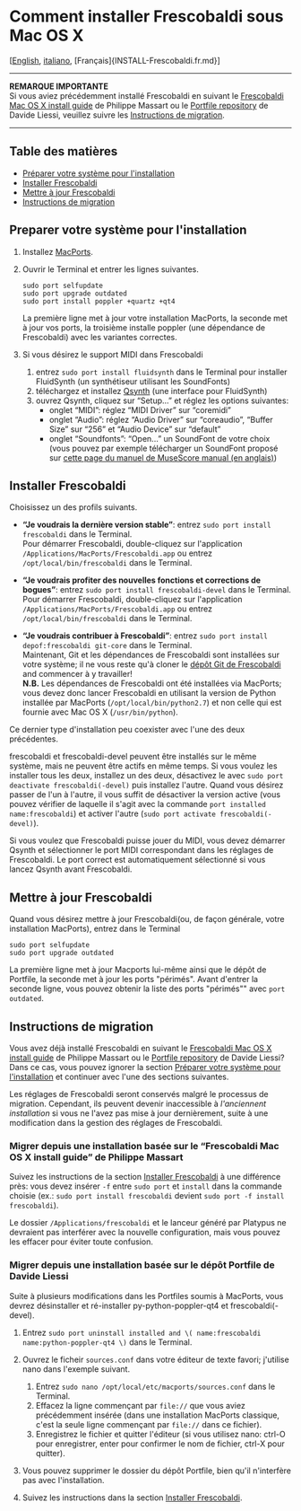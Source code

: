 Comment installer Frescobaldi sous Mac OS X
=====

[[English](INSTALL-Frescobaldi.md), [italiano](INSTALL-Frescobaldi.it.md), [Français]{INSTALL-Frescobaldi.fr.md}]

*****
**REMARQUE IMPORTANTE**  
Si vous aviez précédemment installé Frescobaldi en suivant le [Frescobaldi Mac OS X install guide](https://github.com/wbsoft/frescobaldi/wiki/Frescobaldi-Mac-OS-X-install-guide) de Philippe Massart ou le [Portfile repository](https://github.com/dliessi/ports) de Davide Liessi, veuillez suivre les [Instructions de migration](#migration-instructions).
*****


Table des matières
-----

* [Préparer votre système pour l'installation](#prepare-your-machine-for-the-installation)
* [Installer Frescobaldi](#install-frescobaldi)
* [Mettre à jour Frescobaldi](#upgrade-frescobaldi)
* [Instructions de migration](#migration-instructions)


Preparer votre système pour l'installation
-----

1. Installez [MacPorts](http://www.macports.org/install.php).

2. Ouvrir le Terminal et entrer les lignes suivantes.
   
   ```
   sudo port selfupdate
   sudo port upgrade outdated
   sudo port install poppler +quartz +qt4
   ```
   
   La première ligne met à jour votre installation MacPorts, la seconde met à jour vos ports, la troisième installe poppler (une dépendance de Frescobaldi) avec les variantes correctes.

3. Si vous désirez le support MIDI dans Frescobaldi
   1. entrez `sudo port install fluidsynth` dans le Terminal pour installer FluidSynth (un synthétiseur utilisant les SoundFonts)
   2. téléchargez et installez [Qsynth](http://sourceforge.net/projects/qsynth) (une interface pour FluidSynth)
   3. ouvrez Qsynth, cliquez sur “Setup...” et réglez les options suivantes:
      * onglet “MIDI”: réglez “MIDI Driver” sur “coremidi”
      * onglet “Audio”: réglez “Audio Driver” sur “coreaudio”, “Buffer Size” sur “256” et “Audio Device” sur “default”
      * onglet “Soundfonts”: “Open...” un SoundFont de votre choix (vous pouvez par exemple télécharger un SoundFont proposé sur [cette page du manuel de MuseScore manual (en anglais)](http://musescore.org/en/handbook/soundfont))


Installer Frescobaldi
-----

Choisissez un des profils suivants.

* **“Je voudrais la dernière version stable”**: entrez `sudo port install frescobaldi` dans le Terminal.  
  Pour démarrer Frescobaldi, double-cliquez sur l'application `/Applications/MacPorts/Frescobaldi.app` ou entrez `/opt/local/bin/frescobaldi` dans le Terminal.

* **“Je voudrais profiter des nouvelles fonctions et corrections de bogues”**: entrez `sudo port install frescobaldi-devel` dans le Terminal.  
  Pour démarrer Frescobaldi, double-cliquez sur l'application `/Applications/MacPorts/Frescobaldi.app` ou entrez `/opt/local/bin/frescobaldi` dans le Terminal.

* **“Je voudrais contribuer à Frescobaldi”**: entrez `sudo port install depof:frescobaldi git-core` dans le Terminal.  
  Maintenant, Git et les dépendances de Frescobaldi sont installées sur votre système; il ne vous reste qu'à cloner le [dépôt Git de Frescobaldi](https://github.com/wbsoft/frescobaldi) and commencer à y travailler!  
  **N.B.** Les dépendances de Frescobaldi ont été installées via MacPorts; vous devez donc lancer Frescobaldi en utilisant la version de Python installée par MacPorts (`/opt/local/bin/python2.7`) et non celle qui est fournie avec Mac OS X (`/usr/bin/python`).

Ce dernier type d'installation peu coexister avec l'une des deux précédentes.

frescobaldi et frescobaldi-devel peuvent être installés sur le même système, mais ne peuvent être actifs en même temps.
Si vous voulez les installer tous les deux, installez un des deux, désactivez le avec `sudo port deactivate frescobaldi(-devel)` puis installez l'autre.
Quand vous désirez passer de l'un à l'autre, il vous suffit de désactiver la version active (vous pouvez vérifier de laquelle il s'agit avec la commande `port installed name:frescobaldi`) et activer l'autre (`sudo port activate frescobaldi(-devel)`).

Si vous voulez que Frescobaldi puisse jouer du MIDI, vous devez démarrer Qsynth et sélectionner le port MIDI correspondant dans les réglages de Frescobaldi.
Le port correct est automatiquement sélectionné si vous lancez Qsynth avant Frescobaldi.


Mettre à jour Frescobaldi
-----

Quand vous désirez mettre à jour Frescobaldi(ou, de façon générale, votre installation MacPorts), entrez dans le Terminal

```
sudo port selfupdate
sudo port upgrade outdated
```

La première ligne met à jour Macports lui-même ainsi que le dépôt de Portfile, la seconde met à jour les ports "périmés".
Avant d'entrer la seconde ligne, vous pouvez obtenir la liste des ports "périmés"" avec `port outdated`.


Instructions de migration
-----

Vous avez déjà installé Frescobaldi en suivant le [Frescobaldi Mac OS X install guide](https://github.com/wbsoft/frescobaldi/wiki/Frescobaldi-Mac-OS-X-install-guide) de Philippe Massart ou le [Portfile repository](https://github.com/dliessi/ports) de Davide Liessi?
Dans ce cas, vous pouvez ignorer la section [Préparer votre système pour l'installation](#prepare-your-machine-for-the-installation) et continuer avec l'une des sections suivantes.

Les réglages de Frescobaldi seront conservés malgré le processus de migration.
Cependant, ils peuvent devenir inaccessible à *l'anciennent installation* si vous ne l'avez pas mise à jour dernièrement, suite à une modification dans la gestion des réglages de Frescobaldi.

### Migrer depuis une installation basée sur le “Frescobaldi Mac OS X install guide” de Philippe Massart

Suivez les instructions de la section [Installer Frescobaldi](#install-frescobaldi) à une différence près: vous devez insérer `-f` entre `sudo port` et `install` dans la commande choisie (ex.:  `sudo port install frescobaldi` devient `sudo port -f install frescobaldi`).

Le dossier `/Applications/frescobaldi` et le lanceur généré par Platypus ne devraient pas interférer avec la nouvelle configuration, mais vous pouvez les effacer pour éviter toute confusion.

### Migrer depuis une installation basée sur le dépôt Portfile de Davide Liessi

Suite à plusieurs modifications dans les Portfiles soumis à MacPorts, vous devrez désinstaller et ré-installer py-python-poppler-qt4 et frescobaldi(-devel).

1. Entrez `sudo port uninstall installed and \( name:frescobaldi name:python-poppler-qt4 \)` dans le Terminal.

2. Ouvrez le ficheir `sources.conf` dans votre éditeur de texte favori; j'utilise nano dans l'exemple suivant.
   1. Entrez `sudo nano /opt/local/etc/macports/sources.conf` dans le Terminal.
   2. Effacez la ligne commençant par `file://` que vous aviez précédemment insérée (dans une installation MacPorts classique, c'est la seule ligne commençant par `file://` dans ce fichier).
   3. Enregistrez le fichier et quitter l'éditeur (si vous utilisez nano: ctrl-O pour enregistrer, enter pour confirmer le nom de fichier, ctrl-X pour quitter).

3. Vous pouvez supprimer le dossier du dépôt Portfile, bien qu'il n'interfère pas avec l'installation.

4. Suivez les instructions dans la section [Installer Frescobaldi](#install-frescobaldi).
